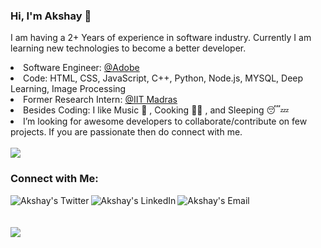 ### Hi, I'm Akshay 👋

I am having a 2+ Years of experience in software industry. Currently I am learning new technologies to become a better developer.



<li>Software Engineer: <a href="https://adobe.com">@Adobe</a> </li>
<li>Code: HTML, CSS, JavaScript, C++, Python, Node.js, MYSQL, Deep Learning, Image Processing</li>
<li> Former Research Intern: <a href="https://www.iitm.ac.in/">@IIT Madras</a></li>


<li>Besides Coding: I like Music 🎵 , Cooking 🧑‍🍳 , and Sleeping 😴💤 </li>
<li> I’m looking for awesome developers to collaborate/contribute on few projects. If you are passionate then do connect with me.</li>
<br>
<img src="https://github-readme-streak-stats.herokuapp.com?user=akshay-varshney&theme=jolly&hide_border=true">
<h3> Connect with Me:</h3>
<a href="https://twitter.com/akshayvarshney6" rel="nofollow">
  <img align="left" alt="Akshay's Twitter" 
       src="https://img.icons8.com/color/48/000000/twitter--v2.png" data-canonical-src="https://img.icons8.com/bubbles/50/000000/twitter.png" style="max-width:100%;">
  <a href="https://www.linkedin.com/in/akshay-varshney-03a3a4131/" rel="nofollow">
  <img align="left" alt="Akshay's LinkedIn" src="https://img.icons8.com/fluent/48/000000/linkedin.png" data-canonical-src="https://img.icons8.com/doodle/48/000000/linkedin--v2.png" style="max-width:100%;">
</a>
  <a href="mailto:akshayvarshney.001@gmail.com">
  <img align="left" alt="Akshay's Email" src="https://img.icons8.com/doodle/48/000000/gmail-new.png" data-canonical-src="https://img.icons8.com/bubbles/50/000000/gmail.png" style="max-width:100%;">
</a>

</a>
<br>
<br>
<br>

<img src="https://github-readme-stats.vercel.app/api?username=akshay-varshney&&show_icons=true&title_color=ffffff&icon_color=bb2acf&text_color=daf7dc&bg_color=151515">
<!--
**akshay-varshney/akshay-varshney** is a ✨ _special_ ✨ repository because its `README.md` (this file) appears on your GitHub profile.

Here are some ideas to get you started:

- 🔭 I’m currently working as a Software Engineer @Adobe
- 🌱 I’m currently learning C++
- 👯 I’m looking to collaborate on ...
- 🤔 I’m looking for help with ...
- 💬 Ask me about ...
- 📫 How to reach me: ...
- 😄 Pronouns: ...
- ⚡ Fun fact: ...
-->
